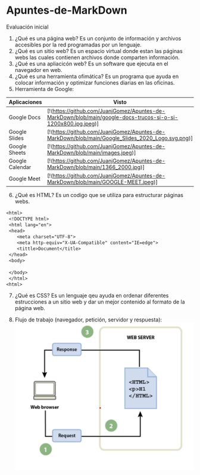 # Apuntes-de-MarkDown

Evaluación inicial

1. ¿Qué es una página web?
Es un conjunto de información y archivos accesibles por la red programadas por un lenguaje.
2. ¿Qué es un sitio web?
Es un espacio virtual donde estan las páginas webs las cuales contienen archivos donde comparten información.
3. ¿Qué es una apliacicón web?
Es un software que ejecuta en el navegador en web.
4. ¿Qué es una herramienta ofimática?
Es un programa que ayuda en colocar información y optimizar funciones diarias en las oficinas.
5. Herramienta de Google:

|Aplicaciones|Visto|
|----------|-----------------|
|Google Docs|[!(https://github.com/JuanjGomez/Apuntes-de-MarkDown/blob/main/google-docs-trucos-si-o-si-1200x800.jpg.jpeg)]|
|Google Slides|[!(https://github.com/JuanjGomez/Apuntes-de-MarkDown/blob/main/Google_Slides_2020_Logo.svg.png)]|
|Google Sheets|[!(https://github.com/JuanjGomez/Apuntes-de-MarkDown/blob/main/images.jpeg)]|
|Google Calendar|[!(https://github.com/JuanjGomez/Apuntes-de-MarkDown/blob/main/1366_2000.jpg)]|
|Google Meet|[!(https://github.com/JuanjGomez/Apuntes-de-MarkDown/blob/main/GOOGLE-MEET.jpeg)]|

6. ¿Qué es HTML?
Es un codigo que se utiliza para estructurar páginas webs.

```
<html>
 <!DOCTYPE html>
 <html lang="en">
 <head>
    <meta charset="UTF-8">
    <meta http-equiv="X-UA-Compatible" content="IE=edge">
    <tittle>Document</title>
 </head>
 <body>

 </body>
 </html>
<html>
```

7. ¿Qué es CSS?
Es un lenguaje qeu ayuda en ordenar diferentes estrucciones a un sitio web y dar un mejor contenido al formato de la página web.

8. Flujo de trabajo (navegador, petición, servidor y respuesta):
![Alt text](Hoy.png)